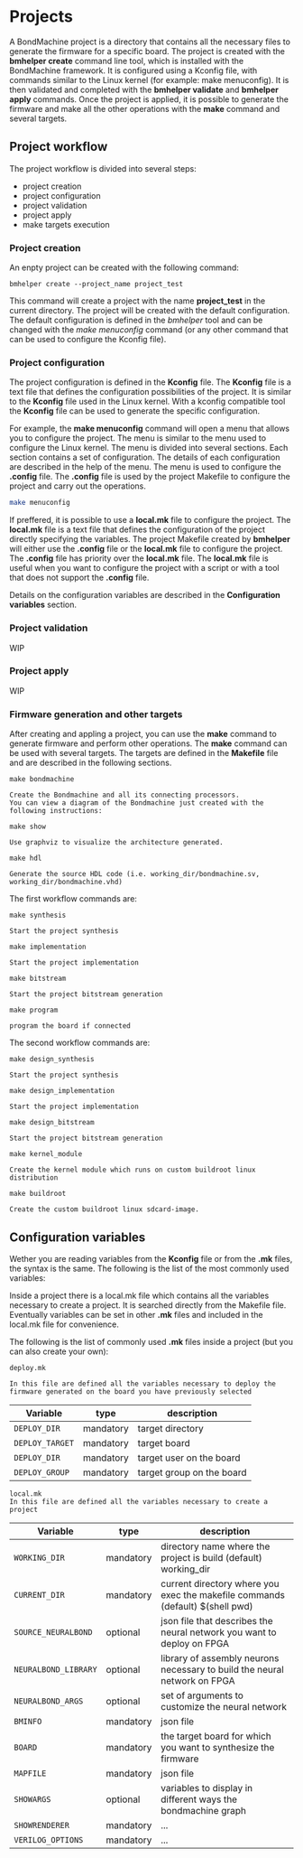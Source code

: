 # Projects

A BondMachine project is a directory that contains all the necessary files to generate the firmware for a specific board.
The project is created with the **bmhelper create** command line tool, which is installed with the BondMachine framework. It is configured using a Kconfig file, with commands similar to the Linux kernel (for example: make menuconfig). It is then validated and completed with the **bmhelper validate** and **bmhelper apply** commands.
Once the project is applied, it is possible to generate the firmware and make all the other operations with the **make** command and several targets.

## Project workflow

The project workflow is divided into several steps:
- project creation
- project configuration
- project validation
- project apply
- make targets execution

### Project creation

An enpty project can be created with the following command:

```
bmhelper create --project_name project_test
```

This command will create a project with the name **project_test** in the current directory. The project will be created with the default configuration. The default configuration is defined in the *bmhelper* tool and can be changed with the *make menuconfig* command (or any other command that can be used to configure the Kconfig file).

### Project configuration

The project configuration is defined in the **Kconfig** file. The **Kconfig** file is a text file that defines the configuration possibilities of the project. It is similar to the **Kconfig** file used in the Linux kernel. With a kconfig compatible tool the **Kconfig** file can be used to generate the specific configuration.

For example, the **make menuconfig** command will open a menu that allows you to configure the project. The menu is similar to the menu used to configure the Linux kernel. The menu is divided into several sections. Each section contains a set of configuration. The details of each configuration are described in the help of the menu. The menu is used to configure the **.config** file. The **.config** file is used by the project Makefile to configure the project and carry out the operations. 

```bash
make menuconfig
```

If preffered, it is possible to use a **local.mk** file to configure the project. The **local.mk** file is a text file that defines the configuration of the project directly specifying the variables. The project Makefile created by **bmhelper** will either use the **.config** file or the **local.mk** file to configure the project. The **.config** file has priority over the **local.mk** file. The **local.mk** file is useful when you want to configure the project with a script or with a tool that does not support the **.config** file.

Details on the configuration variables are described in the **Configuration variables** section.

### Project validation

WIP

### Project apply

WIP

### Firmware generation and other targets

After creating and appling a project, you can use the **make** command to generate firmware and perform other operations. The **make** command can be used with several targets. The targets are defined in the **Makefile** file and are described in the following sections.

```
make bondmachine

Create the Bondmachine and all its connecting processors.
You can view a diagram of the Bondmachine just created with the following instructions:
```

```
make show

Use graphviz to visualize the architecture generated. 
```

```
make hdl

Generate the source HDL code (i.e. working_dir/bondmachine.sv, working_dir/bondmachine.vhd)
```

The first workflow commands are:

```
make synthesis

Start the project synthesis
```

```
make implementation

Start the project implementation
```

```
make bitstream

Start the project bitstream generation
```

```
make program

program the board if connected
```

The second workflow commands are:

```
make design_synthesis

Start the project synthesis
```

```
make design_implementation

Start the project implementation
```

```
make design_bitstream

Start the project bitstream generation
```

```
make kernel_module

Create the kernel module which runs on custom buildroot linux distribution
```

```
make buildroot

Create the custom buildroot linux sdcard-image.
```

## Configuration variables

Wether you are reading variables from the **Kconfig** file or from the **.mk** files, the syntax is the same. The following is the list of the most commonly used variables:

Inside a project there is a local.mk file which contains all the variables necessary to create a project. It is searched directly from the Makefile file. Eventually variables can be set in other **.mk** files and included in the local.mk file for convenience.

The following is the list of commonly used **.mk** files inside a project (but you can also create your own):

```
deploy.mk

In this file are defined all the variables necessary to deploy the firmware generated on the board you have previously selected
```

| Variable              | type          | description               |
| --------              | --------      | --------                  |
| `DEPLOY_DIR`            | mandatory     | target directory          |
| `DEPLOY_TARGET`         | mandatory     | target board              |
| `DEPLOY_DIR`            | mandatory     | target user on the board  |
| `DEPLOY_GROUP`          | mandatory     | target group on the board |

```
local.mk
In this file are defined all the variables necessary to create a project
```

| Variable              | type          | description       |
| --------              | --------      | --------          |
| `WORKING_DIR`           | mandatory     | directory name where the project is build (default) working_dir   |
| `CURRENT_DIR`           | mandatory     | current directory where you exec the makefile commands (default) $(shell pwd)   |
| `SOURCE_NEURALBOND`     | optional      | json file that describes the neural network you want to deploy on FPGA   |
| `NEURALBOND_LIBRARY`    | optional      | library of assembly neurons necessary to build the neural network on FPGA   |
| `NEURALBOND_ARGS`       | optional      | set of arguments to customize the neural network   |
| `BMINFO`                | mandatory     | json file   |
| `BOARD`                 | mandatory     | the target board for which you want to synthesize the firmware   |
| `MAPFILE`               | mandatory     | json file   |
| `SHOWARGS`              | optional      | variables to display in different ways the bondmachine graph  |
| `SHOWRENDERER`          | mandatory     | ... |
| `VERILOG_OPTIONS`       | mandatory     | ... |

```